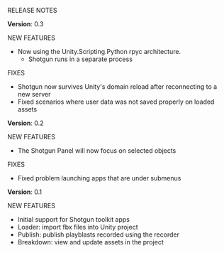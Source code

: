 ﻿RELEASE NOTES

**Version**: 0.3

NEW FEATURES
* Now using the Unity.Scripting.Python rpyc architecture. 
  * Shotgun runs in a separate process
  
FIXES  
* Shotgun now survives Unity's domain reload after reconnecting to a new server
* Fixed scenarios where user data was not saved properly on loaded assets
  
**Version**: 0.2

NEW FEATURES
* The Shotgun Panel will now focus on selected objects

FIXES

* Fixed problem launching apps that are under submenus

**Version**: 0.1

NEW FEATURES

* Initial support for Shotgun toolkit apps
* Loader: import fbx files into Unity project
* Publish: publish playblasts recorded using the recorder
* Breakdown: view and update assets in the project


